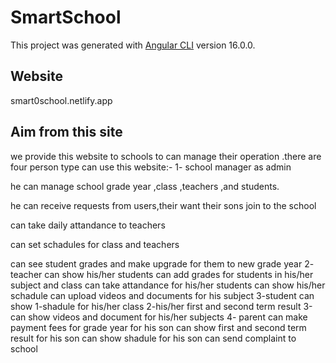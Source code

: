 # SmartSchool

This project was generated with [Angular CLI](https://github.com/angular/angular-cli) version 16.0.0.

## Website

smart0school.netlify.app

## Aim from this site

we provide this website to schools to can manage their operation .there are four person type can use this website:-
1- school manager as admin

he can manage school grade year ,class ,teachers ,and students.

he can receive requests from users,their want their sons join to the school

can take daily attandance to teachers

can set schadules for class and teachers

can see student grades and make upgrade for them to new grade year
2- teacher
can show his/her students 
can add grades for students in his/her subject and class
can take attandance for his/her students
can show his/her schadule
can upload videos and documents for his subject
3-student
can show
1-shadule for his/her class
2-his/her first and second term result
3-can show videos and document for his/her subjects
4- parent
can make payment fees for grade year for his son
can show first and second term result for his son
can show shadule for his son
can send complaint to school
